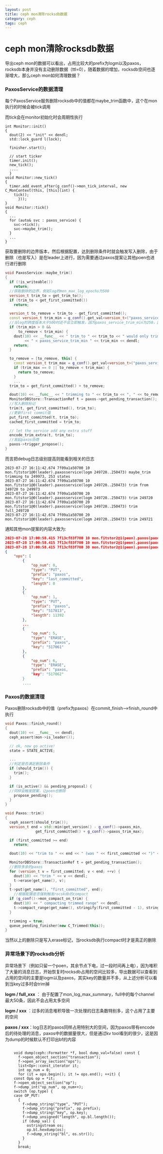 ```yaml
---
layout: post
title: ceph mon清除rocksdb数据
category: ceph
tags: ceph
---
```


# ceph mon清除rocksdb数据

导出ceph mon的数据可以看出，占用比较大的prefix为logm以及paxos，rocksdb本身并没有主动删除数据（ttl=0），随着数据的增加，rocksdb空间也逐渐增大，那么ceph mon如何清理数据？

### PaxosService的数据清理

每个PaxosService服务删除rocksdb中的值都在maybe_trim函数中，这个在mon执行的时候会被tick调用

而tick会在monitor初始化时会周期性执行

```
int Monitor::init()
{
  dout(2) << "init" << dendl;
  std::lock_guard l(lock);

  finisher.start();

  // start ticker
  timer.init();
  new_tick();
  ....
  }
void Monitor::new_tick()
{
  timer.add_event_after(g_conf()->mon_tick_interval, new C_MonContext(this, [this](int) {
	tick();
      }));
}
void Monitor::tick()
{
  ...
  for (auto& svc : paxos_service) {
    svc->tick();
    svc->maybe_trim();
  }
  ...
}
```

获取要删除的边界版本，然后根据配置，达到删除条件时就会触发写入删除，由于删除（也是写入）是在leader上进行，因为需要通过paxos提案让其他poen也进行进行删除

```c++
void PaxosService::maybe_trim()
{
  if (!is_writeable())
    return;
  //获取删除的边界，例如log的mon_max_log_epochs为500
  version_t trim_to = get_trim_to();
  if (trim_to < get_first_committed())
    return;

  version_t to_remove = trim_to - get_first_committed();
  const version_t trim_min = g_conf().get_val<version_t>("paxos_service_trim_min");
  //当log的跨度版本大于500时还不会立即触发，因为paxos_service_trim_min为250，因此大于750时才会触发
  if (trim_min > 0 &&
      to_remove < trim_min) {
    dout(10) << __func__ << " trim_to " << trim_to << " would only trim " << to_remove
	     << " < paxos_service_trim_min " << trim_min << dendl;
    return;
  }

  to_remove = [to_remove, this] {
    const version_t trim_max = g_conf().get_val<version_t>("paxos_service_trim_max");
    if (trim_max == 0 || to_remove < trim_max) {
      return to_remove;
    }
    ...
  trim_to = get_first_committed() + to_remove;

  dout(10) << __func__ << " trimming to " << trim_to << ", " << to_remove << " states" << dendl;
  MonitorDBStore::TransactionRef t = paxos->get_pending_transaction();
  //写入删除标记
  trim(t, get_first_committed(), trim_to);
  //更新first commit值
  put_first_committed(t, trim_to);
  cached_first_committed = trim_to;

  // let the service add any extra stuff
  encode_trim_extra(t, trim_to);
  //发起paxos协商
  paxos->trigger_propose();
}
```

而言把debug日志级别提高则能看到相关的日志

```
2023-07-27 16:11:42.674 7f09a1a50700 10 mon.fitstor1@0(leader).paxosservice(logm 249720..250473) maybe_trim trimming to 249973, 253 states
2023-07-27 16:11:42.674 7f09a1a50700 10 mon.fitstor1@0(leader).paxosservice(logm 249720..250473) trim from 249720 to 249973
2023-07-27 16:11:42.674 7f09a1a50700 20 mon.fitstor1@0(leader).paxosservice(logm 249720..250473) trim 249720
2023-07-27 16:11:42.674 7f09a1a50700 20 mon.fitstor1@0(leader).paxosservice(logm 249720..250473) trim full_249720
2023-07-27 16:11:42.674 7f09a1a50700 20 mon.fitstor1@0(leader).paxosservice(logm 249720..250473) trim 249721
```

通知其他mon提案的内容大致为:

```json
2023-07-28 17:00:58.415 7f13cf83f700 10 mon.fitstor2@1(peon).paxos(paxos updating c 517061..517812) handle_commit on 517813
2023-07-28 17:00:58.415 7f13cf83f700 10 mon.fitstor2@1(peon).paxos(paxos updating c 517061..517813) store_state [517813..517813]
2023-07-28 17:00:58.415 7f13cf83f700 30 mon.fitstor2@1(peon).paxos(paxos updating c 517061..517813) store_state transaction dump:
{
    "ops": [
        {
            "op_num": 0,
            "type": "PUT",
            "prefix": "paxos",
            "key": "last_committed",
            "length": 8
        },
        {
            "op_num": 1,
            "type": "PUT",
            "prefix": "paxos",
            "key": "517813",
            "length": 11392
        },
        ...
        {
            "op_num": 5,
            "type": "ERASE",
            "prefix": "paxos",
            "key": "517061"
        },
        {
            "op_num": 6,
            "type": "ERASE",
            "prefix": "paxos,
            "key": "517062"
        }
        ....
```

### Paxos的数据清理

Paxos删除rocksdb中的值（prefix为paxos）在commit_finish-->finish_round中执行

```c++
void Paxos::finish_round()
{
  dout(10) << __func__ << dendl;
  ceph_assert(mon->is_leader());

  // ok, now go active!
  state = STATE_ACTIVE;

  ...
  //判定是否满足删除条件
  if (should_trim()) {
    trim();
  }

  if (is_active() && pending_proposal) {
  //同样会触发提案，让poen也删除
    propose_pending();
  }
}

void Paxos::trim()
{
  ceph_assert(should_trim());
  version_t end = std::min(get_version() - g_conf()->paxos_min,
		      get_first_committed() + g_conf()->paxos_trim_max);

  if (first_committed >= end)
    return;

  dout(10) << "trim to " << end << " (was " << first_committed << ")" << dendl;

  MonitorDBStore::TransactionRef t = get_pending_transaction();
  //删除多余的paxos
  for (version_t v = first_committed; v < end; ++v) {
    dout(10) << "trim " << v << dendl;
    t->erase(get_name(), v);
  }
  t->put(get_name(), "first_committed", end);
    //根据配置是否强制触发rocskdb的compact
  if (g_conf()->mon_compact_on_trim) {
    dout(10) << " compacting trimmed range" << dendl;
    t->compact_range(get_name(), stringify(first_committed - 1), stringify(end));
  }

  trimming = true;
  queue_pending_finisher(new C_Trimmed(this));
}
```

当然以上的删除只是写入erase标记，当rocksdb执行compact时才是真正的删除

### 异常场景下的rocksdb分析

异常场景下（例如只留一个poen，其余节点下电，过一段时间再上电），因为堆积了大量的消息日志，开始恢复时rocksdb占用的空间比较多，导出数据可以查看到占用的空间的主要是logm以及paxos，其实key的数量并不多，从上述分析可以看到当key过多时会trim掉

**logm / full_xxx** ： 由于配置了mon_log_max_summary，full中的每个channel最大50条，因此不会占用太多空间

**logm / xxx** ：过多的消息堆积导致一次处理的日志条数特别多，这个占用了主要的空间

**paxos / xxx**：log日志的paxos同样占用特别大的空间，因为paxos带有encode后的待处理的消息，paxos中的数据量很大，但是通过kv tool看到的很少，这是因为dump的时候默认不打印出bf的内容

```

    void dump(ceph::Formatter *f, bool dump_val=false) const {
      f->open_object_section("transaction");
      f->open_array_section("ops");
      list<Op>::const_iterator it;
      int op_num = 0;
      for (it = ops.begin(); it != ops.end(); ++it) {
	const Op& op = *it;
	f->open_object_section("op");
	f->dump_int("op_num", op_num++);
	switch (op.type) {
	case OP_PUT:
	  {
	    f->dump_string("type", "PUT");
	    f->dump_string("prefix", op.prefix);
	    f->dump_string("key", op.key);
	    f->dump_unsigned("length", op.bl.length());
	    if (dump_val) {
	      ostringstream os;
	      op.bl.hexdump(os);
	      f->dump_string("bl", os.str());
	    }
	  }
	  break;
```





